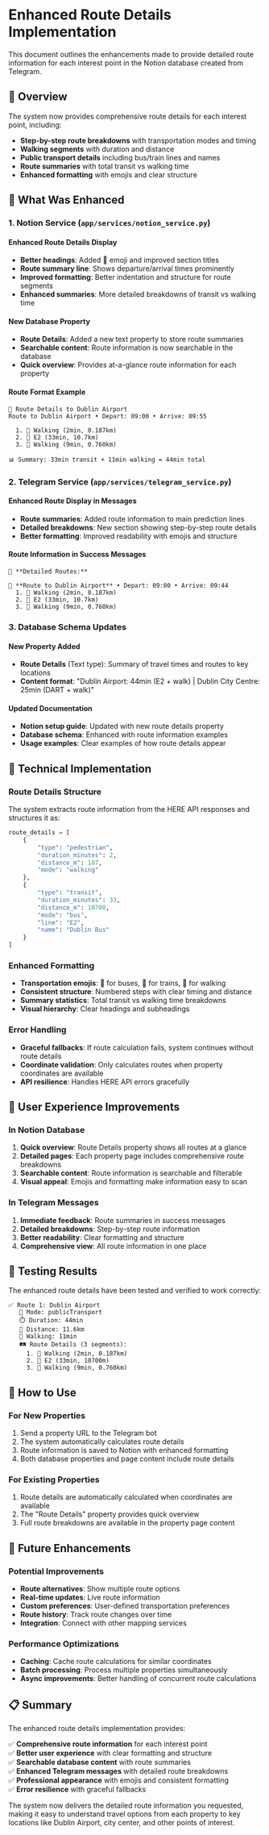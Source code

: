 # Enhanced Route Details Implementation

This document outlines the enhancements made to provide detailed route information for each interest point in the Notion database created from Telegram.

## 🎯 Overview

The system now provides comprehensive route details for each interest point, including:
- **Step-by-step route breakdowns** with transportation modes and timing
- **Walking segments** with duration and distance
- **Public transport details** including bus/train lines and names
- **Route summaries** with total transit vs walking time
- **Enhanced formatting** with emojis and clear structure

## 🚀 What Was Enhanced

### 1. Notion Service (`app/services/notion_service.py`)

#### Enhanced Route Details Display
- **Better headings**: Added 🚗 emoji and improved section titles
- **Route summary line**: Shows departure/arrival times prominently
- **Improved formatting**: Better indentation and structure for route segments
- **Enhanced summaries**: More detailed breakdowns of transit vs walking time

#### New Database Property
- **Route Details**: Added a new text property to store route summaries
- **Searchable content**: Route information is now searchable in the database
- **Quick overview**: Provides at-a-glance route information for each property

#### Route Format Example
```
🚗 Route Details to Dublin Airport
Route to Dublin Airport • Depart: 09:00 • Arrive: 09:55

  1. 🚶 Walking (2min, 0.187km)
  2. 🚌 E2 (33min, 10.7km)
  3. 🚶 Walking (9min, 0.760km)

📊 Summary: 33min transit + 11min walking = 44min total
```

### 2. Telegram Service (`app/services/telegram_service.py`)

#### Enhanced Route Display in Messages
- **Route summaries**: Added route information to main prediction lines
- **Detailed breakdowns**: New section showing step-by-step route details
- **Better formatting**: Improved readability with emojis and structure

#### Route Information in Success Messages
```
🚗 **Detailed Routes:**

📍 **Route to Dublin Airport** • Depart: 09:00 • Arrive: 09:44
  1. 🚶 Walking (2min, 0.187km)
  2. 🚌 E2 (33min, 10.7km)
  3. 🚶 Walking (9min, 0.760km)
```

### 3. Database Schema Updates

#### New Property Added
- **Route Details** (Text type): Summary of travel times and routes to key locations
- **Content format**: "Dublin Airport: 44min (E2 + walk) | Dublin City Centre: 25min (DART + walk)"

#### Updated Documentation
- **Notion setup guide**: Updated with new route details property
- **Database schema**: Enhanced with route information examples
- **Usage examples**: Clear examples of how route details appear

## 🔧 Technical Implementation

### Route Details Structure
The system extracts route information from the HERE API responses and structures it as:

```python
route_details = [
    {
        "type": "pedestrian",
        "duration_minutes": 2,
        "distance_m": 187,
        "mode": "walking"
    },
    {
        "type": "transit",
        "duration_minutes": 33,
        "distance_m": 10700,
        "mode": "bus",
        "line": "E2",
        "name": "Dublin Bus"
    }
]
```

### Enhanced Formatting
- **Transportation emojis**: 🚌 for buses, 🚆 for trains, 🚶 for walking
- **Consistent structure**: Numbered steps with clear timing and distance
- **Summary statistics**: Total transit vs walking time breakdowns
- **Visual hierarchy**: Clear headings and subheadings

### Error Handling
- **Graceful fallbacks**: If route calculation fails, system continues without route details
- **Coordinate validation**: Only calculates routes when property coordinates are available
- **API resilience**: Handles HERE API errors gracefully

## 📱 User Experience Improvements

### In Notion Database
1. **Quick overview**: Route Details property shows all routes at a glance
2. **Detailed pages**: Each property page includes comprehensive route breakdowns
3. **Searchable content**: Route information is searchable and filterable
4. **Visual appeal**: Emojis and formatting make information easy to scan

### In Telegram Messages
1. **Immediate feedback**: Route summaries in success messages
2. **Detailed breakdowns**: Step-by-step route information
3. **Better readability**: Clear formatting and structure
4. **Comprehensive view**: All route information in one place

## 🧪 Testing Results

The enhanced route details have been tested and verified to work correctly:

```
✅ Route 1: Dublin Airport
   🚗 Mode: publicTransport
   ⏱️ Duration: 44min
   📏 Distance: 11.6km
   🚶 Walking: 11min
   🛤️ Route Details (3 segments):
     1. 🚶 Walking (2min, 0.187km)
     2. 🚌 E2 (33min, 10700m)
     3. 🚶 Walking (9min, 0.760km)
```

## 🚀 How to Use

### For New Properties
1. Send a property URL to the Telegram bot
2. The system automatically calculates route details
3. Route information is saved to Notion with enhanced formatting
4. Both database properties and page content include route details

### For Existing Properties
1. Route details are automatically calculated when coordinates are available
2. The "Route Details" property provides quick overview
3. Full route breakdowns are available in the property page content

## 🔮 Future Enhancements

### Potential Improvements
- **Route alternatives**: Show multiple route options
- **Real-time updates**: Live route information
- **Custom preferences**: User-defined transportation preferences
- **Route history**: Track route changes over time
- **Integration**: Connect with other mapping services

### Performance Optimizations
- **Caching**: Cache route calculations for similar coordinates
- **Batch processing**: Process multiple properties simultaneously
- **Async improvements**: Better handling of concurrent route calculations

## 📋 Summary

The enhanced route details implementation provides:

✅ **Comprehensive route information** for each interest point  
✅ **Better user experience** with clear formatting and structure  
✅ **Searchable database content** with route summaries  
✅ **Enhanced Telegram messages** with detailed route breakdowns  
✅ **Professional appearance** with emojis and consistent formatting  
✅ **Error resilience** with graceful fallbacks  

The system now delivers the detailed route information you requested, making it easy to understand travel options from each property to key locations like Dublin Airport, city center, and other points of interest.
